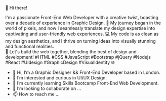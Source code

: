 👋 Hi there! 

I'm a passionate Front-End Web Developer with a creative twist, boasting over a decade of experience in Graphic Design. 🎨 My journey began in the world of pixels, and now I seamlessly translate my design expertise into captivating and user-friendly web experiences. 💻 My code is as clean as my design aesthetics, and I thrive on turning ideas into visually stunning and functional realities.  
🚀 Let's build the web together, blending the best of design and development! #HTML #CSS #JavaScript #Bootstrap #jQuery #Nodejs #React #UIdesign #GraphicDesign #VisualIdentity 🌐

- 👋 Hi, I’m a Graphic Designer && Front-End Developer based in London.
- 👀 I’m interested and curious in UI/UX Design.
- 🌱 I’m currently learning Skills Bootcamp Front-End Web Development.
- 💞️ I’m looking to collaborate on ...
- 📫 How to reach me ...

<!---
deponte-designer/deponte-designer is a ✨ special ✨ repository because its `README.md` (this file) appears on your GitHub profile.
You can click the Preview link to take a look at your changes.
--->
